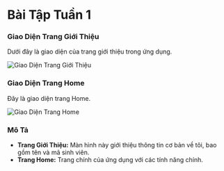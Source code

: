 # Bài Tập Tuần 1

### Giao Diện Trang Giới Thiệu
Dưới đây là giao diện của trang giới thiệu trong ứng dụng.

![Giao Diện Trang Giới Thiệu](https://github.com/user-attachments/assets/927e9fdc-b642-4548-85c6-063bb4823a71)

### Giao Diện Trang Home
Đây là giao diện trang Home.

![Giao Diện Trang Home](https://github.com/user-attachments/assets/a5b41715-5d1d-4ba9-986c-d39d0aa7eec1)

### Mô Tả

- **Trang Giới Thiệu:** Màn hình này giới thiệu thông tin cơ bản về tôi, bao gồm tên và mã sinh viên.
- **Trang Home:** Trang chính của ứng dụng với các tính năng chính.

